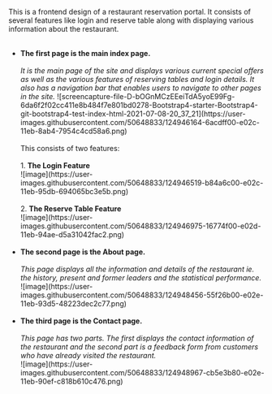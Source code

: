 This is a frontend design of a restaurant reservation portal. It consists of several features like login and reserve table along with displaying various information about the restaurant.
<br><br>
<ul>  
  <li><strong>The first page is the main index page.</strong></li><br>
  <i>It is the main page of the site and displays various current special offers as well as the various features of reserving tables and login details. It also has a navigation bar that enables users to navigate to other pages in the site.</i>
  ![screencapture-file-D-bOGnMCzEEeiTdA5yoE99Fg-6da6f2f02cc411e8b484f7e801bd0278-Bootstrap4-starter-Bootstrap4-git-bootstrap4-test-index-html-2021-07-08-20_37_21](https://user-images.githubusercontent.com/50648833/124946164-6acdff00-e02c-11eb-8ab4-7954c4cd58a6.png)
  <br><br>
  This consists of two features:
  <br><br>1. <strong>The Login Feature</strong><br>
  ![image](https://user-images.githubusercontent.com/50648833/124946519-b84a6c00-e02c-11eb-95db-694065bc3e5b.png)
  <br><br>2. <strong>The Reserve Table Feature</strong><br>
  ![image](https://user-images.githubusercontent.com/50648833/124946975-16774f00-e02d-11eb-94ae-d5a31042fac2.png)
  <br><br>
  <li><strong>The second page is the About page.</strong></li><br>
  <i>This page displays all the information and details of the restaurant ie. the history, present and former leaders and the statistical performance.</i>
  ![image](https://user-images.githubusercontent.com/50648833/124948456-55f26b00-e02e-11eb-93d5-48223dec2c77.png)
  <br><br>
  <li><strong>The third page is the Contact page.</strong></li><br>
  <i>This page has two parts. The first displays the contact information of the restaurant and the second part is a feedback form from customers who have already visited the restaurant.</i></br>
  ![image](https://user-images.githubusercontent.com/50648833/124948967-cb5e3b80-e02e-11eb-90ef-c818b610c476.png)
 </ul>

